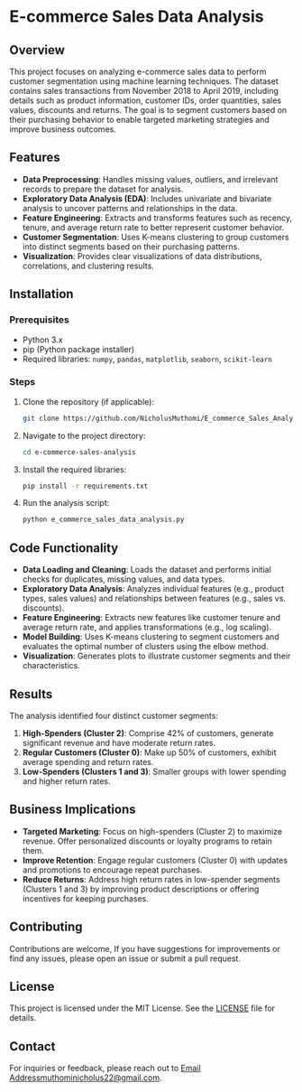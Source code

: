 # E-commerce Sales Data Analysis

## Overview

This project focuses on analyzing e-commerce sales data to perform customer segmentation using machine learning techniques. The dataset contains sales transactions from November 2018 to April 2019, including details such as product information, customer IDs, order quantities, sales values, discounts and returns. The goal is to segment customers based on their purchasing behavior to enable targeted marketing strategies and improve business outcomes.

## Features

- **Data Preprocessing**: Handles missing values, outliers, and irrelevant records to prepare the dataset for analysis.
- **Exploratory Data Analysis (EDA)**: Includes univariate and bivariate analysis to uncover patterns and relationships in the data.
- **Feature Engineering**: Extracts and transforms features such as recency, tenure, and average return rate to better represent customer behavior.
- **Customer Segmentation**: Uses K-means clustering to group customers into distinct segments based on their purchasing patterns.
- **Visualization**: Provides clear visualizations of data distributions, correlations, and clustering results.

## Installation

### Prerequisites

- Python 3.x
- pip (Python package installer)
- Required libraries: `numpy`, `pandas`, `matplotlib`, `seaborn`, `scikit-learn`

### Steps

1. Clone the repository (if applicable):
   ```bash
   git clone https://github.com/NicholusMuthomi/E_commerce_Sales_Analysis/.git
   ```

2. Navigate to the project directory:
   ```bash
   cd e-commerce-sales-analysis
   ```

3. Install the required libraries:
   ```bash
   pip install -r requirements.txt
   ```

4. Run the analysis script:
   ```bash
   python e_commerce_sales_data_analysis.py
   ```

## Code Functionality

- **Data Loading and Cleaning**: Loads the dataset and performs initial checks for duplicates, missing values, and data types.
- **Exploratory Data Analysis**: Analyzes individual features (e.g., product types, sales values) and relationships between features (e.g., sales vs. discounts).
- **Feature Engineering**: Extracts new features like customer tenure and average return rate, and applies transformations (e.g., log scaling).
- **Model Building**: Uses K-means clustering to segment customers and evaluates the optimal number of clusters using the elbow method.
- **Visualization**: Generates plots to illustrate customer segments and their characteristics.

## Results

The analysis identified four distinct customer segments:
1. **High-Spenders (Cluster 2)**: Comprise 42% of customers, generate significant revenue and have moderate return rates.
2. **Regular Customers (Cluster 0)**: Make up 50% of customers, exhibit average spending and return rates.
3. **Low-Spenders (Clusters 1 and 3)**: Smaller groups with lower spending and higher return rates.

## Business Implications

- **Targeted Marketing**: Focus on high-spenders (Cluster 2) to maximize revenue. Offer personalized discounts or loyalty programs to retain them.
- **Improve Retention**: Engage regular customers (Cluster 0) with updates and promotions to encourage repeat purchases.
- **Reduce Returns**: Address high return rates in low-spender segments (Clusters 1 and 3) by improving product descriptions or offering incentives for keeping purchases.

## Contributing

Contributions are welcome, If you have suggestions for improvements or find any issues, please open an issue or submit a pull request.

## License

This project is licensed under the MIT License. See the [LICENSE](LICENSE) file for details.

## Contact

For inquiries or feedback, please reach out to [Email Address]()muthominicholus22@gmail.com.
